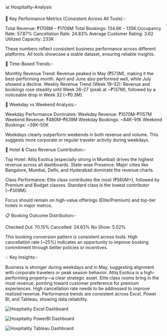 📊 Hospitality-Analysis

🔹 Key Performance Metrics (Consistent Across All Tools):-

Total Revenue: ₹1708M – ₹1709M
Total Bookings: 134.6K – 135K
Occupancy Rate: 57.87%
Cancellation Rate: 24.83%
Average Customer Rating: 3.62
Utilized Capacity: 233K

These numbers reflect consistent business performance across different platforms. All tools showcase a stable dataset, ensuring reliable insights.

📅 Time-Based Trends:-

Monthly Revenue Trend:
Revenue peaked in May (₹573M), making it the best-performing month. April and June also performed well, while July showed a decline.
Weekly Revenue Trend (Week 19–32):
Revenue and bookings rose steadily until Week 26–27 (peak at ~₹137M), followed by a noticeable drop in Week 32 (~₹0.3M).

📆 Weekday vs Weekend Analysis:-

Weekday Performance Dominates:
Weekday Revenue: ₹1070M–₹1157M
Weekend Revenue: ₹480M–₹639M
Weekday Bookings: ~84K–91K
Weekend Bookings: ~38K–50K

Weekdays clearly outperform weekends in both revenue and volume. This suggests more corporate or regular traveler activity during weekdays.

🏨 Hotel & Class Revenue Contribution:-

Top Hotel: 
Atliq Exotica (especially strong in Mumbai) drives the highest revenue across all dashboards.
State-wise Presence: Major cities like Bangalore, Mumbai, Delhi, and Hyderabad dominate the revenue charts.

Class Performance:
Elite class contributes the most (₹560M+), followed by Premium and Budget classes.
Standard class is the lowest contributor (~₹309M).

Focus should remain on high-value offerings (Elite/Premium) and top-tier hotels in major metros.

📋 Booking Outcome Distribution:-

Checked Out: 70.15%
Cancelled: 24.83%
No Show: 5.02%

This booking conversion pattern is consistent across tools. High cancellation rate (~25%) indicates an opportunity to improve booking commitment through better policies or incentives.

💡 Key Insights:-

Business is stronger during weekdays and in May, suggesting alignment with corporate travelers or peak season behavior.
Atliq Exotica is a high-performing property—a clear strategic asset.
Elite class rooms bring in the most revenue, pointing toward customer preference for premium experiences.
High cancellation rate needs to be addressed to improve realized revenue.
Performance trends are consistent across Excel, Power BI, and Tableau, showing data reliability.


![Hospitality Excel Dashboard](https://github.com/user-attachments/assets/05a8268d-e219-47cc-a23f-c130d0c5f97f)

![Hospitality PowerBI Dashboard](https://github.com/user-attachments/assets/351f62b5-bbfb-4ed0-9a4e-9daee695a86d)

![Hospitality Tableau Dashboard](https://github.com/user-attachments/assets/2864b548-2201-4a3f-a0c8-332f19f1f0fa)




